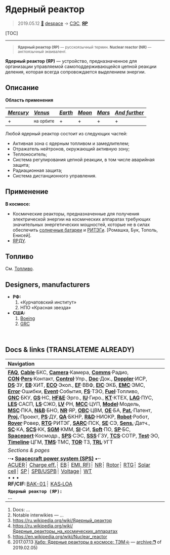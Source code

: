 # Ядерный реактор
> 2019.05.12 [🚀](../index/index.md) [despace](index.md) → [СЭС](sps.md), **[ЯР](nr.md)**

[TOC]

---

> <small>**Ядерный реактор (ЯР)** — русскоязычный термин. **Nuclear reactor (NR)** — англоязычный эквивалент.</small>

**Ядерный реактор (ЯР)** — устройство, предназначенное для организации управляемой самоподдерживающейся цепной реакции деления, которая всегда сопровождается выделением энергии.



## Описание
**Область применения**

|*[Mercury](mercury.md)*|*[Venus](venus.md)*|*[Earth](earth.md)*|*[Moon](moon.md)*|*[Mars]( mars.md)*|*[And further](index.md)*|
|:--|:--|:--|:--|:--|:--|
|+|<small>на орбите</small>|+|+|+|+|

Любой ядерный реактор состоит из следующих частей:

   - Активная зона с ядерным топливом и замедлителем;
   - Отражатель нейтронов, окружающий активную зону;
   - Теплоноситель;
   - Система регулирования цепной реакции, в том числе аварийная защита;
   - Радиационная защита;
   - Система дистанционного управления.



## Применение
**В космосе:**

   - Космические реакторы, предназначенные для получения электрической энергии на космических аппаратах требующих значительных энергетических мощностей, которые не в силах обеспечить [солнечные батареи](sp.md) и [РИТЭГи](rtg.md). [Ромашка, Бук, Тополь, Енисей].
   - [ЯРДУ](ntr.md).



## Топливо
См. [Топливо](fuel.md).



## Designers, manufacturers
   - **РФ:**
      1. «Курчатовский институт»
      1. НПО «Красная звезда»
   - **США:**
      1. [Boeing](zz_boeing.md)
      1. [GRC](zz_grc.md)



<p style="page-break-after:always"> </p>

## Docs & links (TRANSLATEME ALREADY)
|Navigation|
|:--|
|**[FAQ](faq.md)**, **[Cable](cable.md)**·БКС, **[Camera](cam.md)**·Камера, **[Comms](comms.md)**·Радио, **[CON](contact.md)·[Pers](person.md)**·Контакт, **[Control](control.md)**·Упр., **[Doc](doc.md)**·Док., **[Doppler](doppler.md)**·ИСР, **[DS](ds.md)**·ЗУ, **[EB](eb.md)**·ХИТ, **[ECO](ecology.md)**·Экол., **[EF](ef.md)**·ВВФ, **[ElC](elc.md)**·ЭКБ, **[EMC](emc.md)**·ЭМС, **[Error](error.md)**·Ошибки, **[Event](event.md)**·События, **[FS](fs.md)**·ТЭО, **[Fuel](fuel.md)**·Топливо, **[GNC](gnc.md)**·БКУ, **[GS](scs.md)**·НС, **[HF&E](hfe.md)**·Эрго., **[IU](iu.md)**·Гиро., **[KT](kt.md)**·КТЕХ, **[LAG](lag.md)**·ПУC, **[LES](les.md)**·САСП, **[LS](ls.md)**·СЖО, **[LV](lv.md)**·РН, **[MCC](mcc.md)**·ЦУП, **[Model](model.md)**·Модель, **[MSC](sc.md)**·ПКА, **[N&B](nnb.md)**·БНО, **[NR](nr.md)**·ЯР, **[OBC](obc.md)**·ЦВМ, **[OE](oe.md)**·БА, **[Pat.](патент.md)**·Патент, **[Proj.](project.md)**·Проект, **[PS](ps.md)**·ДУ, **[QA](qa.md)**·БКНР, **[R&D](rnd.md)**·НИОКР, **[Robot](robotics.md)**·Робот, **[Rover](rover.md)**·Ровер, **[RTG](rtg.md)**·РИТЭГ, **[SARC](sarc.md)**·ПСК, **[SE](se.md)**·СЭ, **[Sens.](sensor.md)**·Датч., **[SC](sc.md)**·КА, **[SCS](scs.md)**·КК, **[SGM](sgm.md)**·КММ, **[SI](si.md)**·СИ, **[Soft](soft.md)**·ПО, **[SP](sp.md)**·БС, **[Spaceport](spaceport.md)**·Космодр., **[SPS](sps.md)**·СЭС, **[SSS](sss.md)**·ГЗУ, **[TCS](tcs.md)**·СОТР, **[Test](test.md)**·ЭО, **[Timeline](timeline.md)**·ЦГМ, **[TMS](tms.md)**·ТМС, **[TOR](tor.md)**·ТЗ, **[TRL](trl.md)**·УГТ|
|*Sections & pages*|
|**··• [Spacecraft power system (SPS)](sps.md) •··**<br> [ACUER](acuer.md)┊ [Charge eff.](charge_eff.md)┊ [EB](eb.md)┊ [EMI, RFI](emi.md)┊ [NR](nr.md)┊ [Rotor](rotor.md)┊ [RTG](rtg.md)┊ [Solar cell](sp.md)┊ [SP](sp.md)┊ [SPB/USPB](suspb.md)┊ [Voltage](voltage.md)┊ [WT](wt.md)<br>• • •<br> **RF/CIF:** [BAK-01](bak_01.md)┊ [KAS‑LOA](kas_loa.md)|
|**`Ядерный реактор (ЯР):`**<br> …|

   1. Docs: …
   1. Notable interwikies — …
   1. <https://ru.wikipedia.org/wiki/Ядерный_реактор>
   1. <https://ru.wikipedia.org/wiki/Ядерные_реакторы_на_космических_аппаратах>
   1. <https://en.wikipedia.org/wiki/Nuclear_reactor>
   1. 2017.07.13 [Хабр: Ядерные реакторы в космосе: ТЭМ ⎆](https://habr.com/ru/post/381701/) — [archive ❐](f/archive/20150713_1.pdf) of 2019.02.05)

